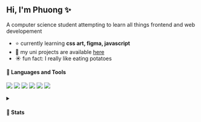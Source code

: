 ## Hi, I'm Phuong ✨
A computer science student attempting to learn all things frontend and web developement
- ⭐ currently learning **css art, figma, javascript**
- 🌙	my uni projects are available [here](https://github.com/stars/phnyn/lists/uni-projects)
- ☀️ fun fact: I really like eating potatoes
<!-- emoji list (https://github.com/ikatyang/emoji-cheat-sheet/blob/master/README.md)-->

#### 🌟  Languages and Tools
<!-- 
https://shields.io/
https://github.com/simple-icons/simple-icons/blob/develop/slugs.md 
https://simpleicons.org/
  <img src="https://img.shields.io/badge/OS-macOS-informational?logo=visual-studio-code&style=flat&labelColor=304467&logoColor=6a89c9&color=6a89c9">
-->
<p>
  <img src="https://img.shields.io/badge/OS-macOS-informational?logo=visual-studio-code&style=flat&labelColor=304467&logoColor=6a89c9&color=6a89c9">
  <img src="https://img.shields.io/badge/Editor-VS_Code-informational?logo=visual-studio-code&style=flat&labelColor=304467&logoColor=6a89c9&color=6a89c9">
  
  <!-- Code -->
  <img src="https://img.shields.io/badge/Code-Java-informational?logo=oracle&style=flat&labelColor=304467&logoColor=6a89c9&color=6a89c9"/> 
  <img src="https://img.shields.io/badge/Code-JavaScript-informational?logo=javascript&style=flat&labelColor=304467&logoColor=6a89c9&color=6a89c9"/> 
  <img src="https://img.shields.io/badge/Code-HTML-informational?logo=html5&style=flat&labelColor=304467&logoColor=6a89c9&color=6a89c9"/> 
  <img src="https://img.shields.io/badge/Code-CSS-informational?logo=css3&style=flat&labelColor=304467&logoColor=6a89c9&color=6a89c9"/> 
  
  <!-- Frameworks
  <img src="https://img.shields.io/badge/FWK-Bootstrap-informational?logo=bootstrap&style=flat&labelColor=304467&logoColor=6a89c9&color=6a89c9"/> 
 -->
  <!-- Tools -->
  <!--
  <img src="https://img.shields.io/badge/Tools-GitHub-informational?logo=github&style=flat&labelColor=304467&logoColor=6a89c9&color=6a89c9"/> 
  <img src="https://img.shields.io/badge/Tools-PS-informational?logo=adobephotoshop&style=flat&labelColor=304467&logoColor=6a89c9&color=6a89c9"/> -->
 </p>
<details>
  <summary> <h4> 🌟 Stats</h4> </summary>
    <!-- <img align="right" src="https://komarev.com/ghpvc/?username=phnyn&label=Views&color=6a89c9&style=flat" alt="phnyn" /> -->
    <p><img src="https://github-readme-stats.vercel.app/api/top-langs?username=phnyn&show_icons=true&locale=en&layout=compact" alt="phnyn" /></p>
    <p><img src="https://github-readme-stats.vercel.app/api?username=phnyn&show_icons=true&locale=en" alt="phnyn" /></p>
    <p><img src="https://github-readme-streak-stats.herokuapp.com/?user=phnyn&" alt="phnyn" />
</details>
